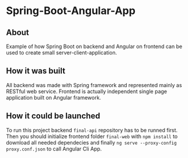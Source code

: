 # Spring-Boot-Angular-App
## About
Example of how Spring Boot on backend and Angular on frontend can be used to create small server-client-application.
## How it was built
All backend was made with Spring framework and represented mainly as RESTful web service.
Frontend is actually independent single page application built on Angular framework.
## How it could be launched
To run this project backend `final-api` repository  has to be runned first.
Then you should initialize frontend folder `final-web` with `npm install` to download all needed dependecies and finally
`ng serve --proxy-config proxy.conf.json` to call Angular Cli App.
